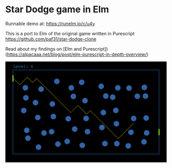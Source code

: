 
# Star Dodge game in Elm

Runnable demo at: https://runelm.io/c/u4y

This is a port to Elm of the original game written in Purescript https://github.com/paf31/star-dodge-clone

Read about my findings on [Elm and Purescript])(https://alpacaaa.net/blog/post/elm-purescript-in-depth-overview/)

![Screenshot](screenshot.png)

